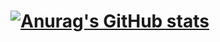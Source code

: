 # [![Anurag's GitHub stats](https://github-readme-stats.vercel.app/api?username=sarirashi)](https://github.com/anuraghazra/github-readme-stats)
